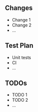 ## Changes

- Change 1
- Change 2
- ...

## Test Plan

- Unit tests
- CI
- ...

## TODOs

- TODO 1
- TODO 2
- ...

